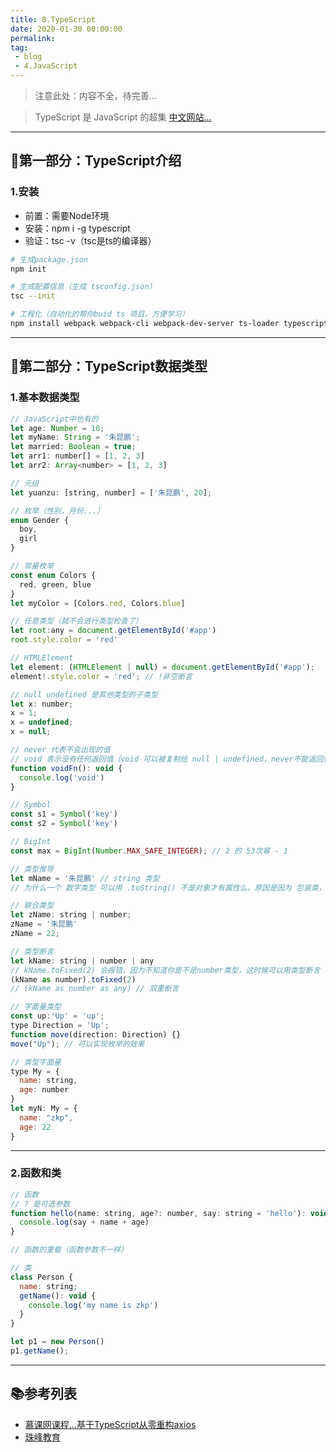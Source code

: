 ```yaml
---
title: 8.TypeScript
date: 2020-01-30 00:00:00
permalink: 
tag: 
 - blog
 - 4.JavaScript
---
```


> 注意此处：内容不全，待完善...

> TypeScript 是 JavaScript 的超集 [中文网站...](https://www.tslang.cn/)

---

## 🐬第一部分：TypeScript介绍

### 1.安装

- 前置：需要Node环境
- 安装：npm i -g typescript
- 验证：tsc -v（tsc是ts的编译器）

```sh
# 生成package.json
npm init

# 生成配置信息（生成 tsconfig.json）
tsc --init

# 工程化（自动化的帮你buid ts 项目，方便学习）
npm install webpack webpack-cli webpack-dev-server ts-loader typescript html-webpack-plugin
```

---

## 🐌第二部分：TypeScript数据类型

### 1.基本数据类型

```js
// JavaScript中也有的
let age: Number = 10;
let myName: String = '朱昆鹏';
let married: Boolean = true;
let arr1: number[] = [1, 2, 3]
let arr2: Array<number> = [1, 2, 3]

// 元组
let yuanzu: [string, number] = ['朱昆鹏', 20];

// 枚举（性别，月份...）
enum Gender {
  boy,
  girl
}

// 常量枚举
const enum Colors {
  red, green, blue
}
let myColor = [Colors.red, Colors.blue]

// 任意类型（就不会进行类型检查了）
let root:any = document.getElementById('#app')
root.style.color = 'red'

// HTMLElement
let element: (HTMLElement | null) = document.getElementById('#app');
element!.style.color = 'red'; // !非空断言

// null undefined 是其他类型的子类型
let x: number;
x = 1;
x = undefined;
x = null;

// never 代表不会出现的值
// void 表示没有任何返回值（void 可以被复制给 null | undefined，never不能返回任何值）
function voidFn(): void {
  console.log('void')
}

// Symbol
const s1 = Symbol('key')
const s2 = Symbol('key')

// BigInt
const max = BigInt(Number.MAX_SAFE_INTEGER); // 2 的 53次幂 - 1

// 类型推导
let mName = '朱昆鹏' // string 类型
// 为什么一个 数字类型 可以用 .toString() 不是对象才有属性么，原因是因为 包装类，内部 new 了

// 联合类型
let zName: string | number;
zName = '朱昆鹏'
zName = 22;

// 类型断言
let kName: string | number | any
// kName.toFixed(2) 会报错，因为不知道你是不是number类型，这时候可以用类型断言
(kName as number).toFixed(2)
// (kName as number as any) // 双重断言

// 字面量类型
const up:'Up' = 'up';
type Direction = 'Up';
function move(direction: Direction) {}
move("Up"); // 可以实现枚举的效果

// 类型字面量
type My = {
  name: string,
  age: number
}
let myN: My = {
  name: "zkp",
  age: 22
}
```

---

### 2.函数和类

```js
// 函数
// ? 是可选参数
function hello(name: string, age?: number, say: string = 'hello'): void {
  console.log(say + name + age)
}

// 函数的重载（函数参数不一样）

// 类
class Person {
  name: string;
  getName(): void {
    console.log('my name is zkp')
  }
}

let p1 = new Person()
p1.getName();
```

---

## 📚参考列表

- [慕课网课程...基于TypeScript从零重构axios](https://coding.imooc.com/class/330.html)
- [珠峰教育](http://www.javascriptpeixun.cn/)